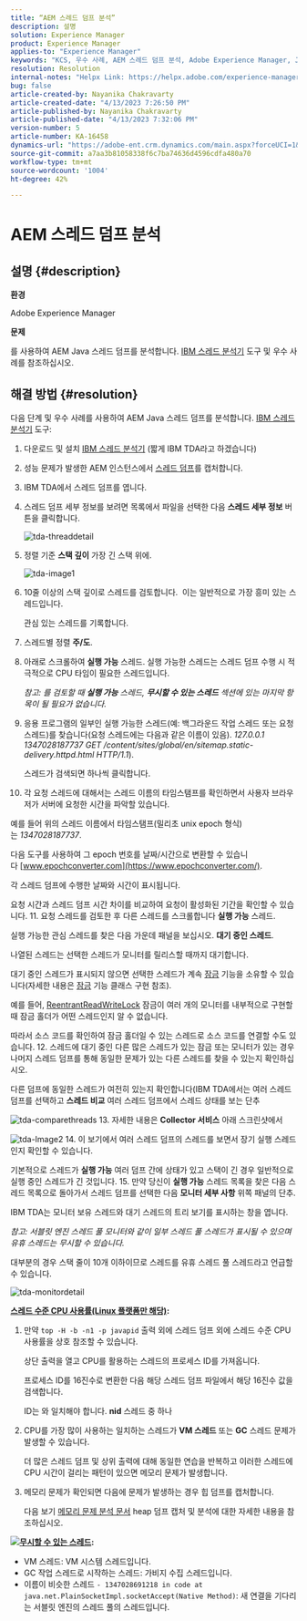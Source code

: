 ```yaml
---
title: “AEM 스레드 덤프 분석”
description: 설명
solution: Experience Manager
product: Experience Manager
applies-to: "Experience Manager"
keywords: "KCS, 우수 사례, AEM 스레드 덤프 분석, Adobe Experience Manager, Java, IBM 스레드 분석기"
resolution: Resolution
internal-notes: "Helpx Link: https://helpx.adobe.com/experience-manager/kb/thread-dump-analysis.html"
bug: false
article-created-by: Nayanika Chakravarty
article-created-date: "4/13/2023 7:26:50 PM"
article-published-by: Nayanika Chakravarty
article-published-date: "4/13/2023 7:32:06 PM"
version-number: 5
article-number: KA-16458
dynamics-url: "https://adobe-ent.crm.dynamics.com/main.aspx?forceUCI=1&pagetype=entityrecord&etn=knowledgearticle&id=3623661f-31da-ed11-a7c7-6045bd0067ea"
source-git-commit: a7aa3b81058338f6c7ba74636d4596cdfa480a70
workflow-type: tm+mt
source-wordcount: '1004'
ht-degree: 42%

---
```


# AEM 스레드 덤프 분석

## 설명 {#description}


<b>환경</b>

Adobe Experience Manager

<b>문제</b>

를 사용하여 AEM Java 스레드 덤프를 분석합니다. [IBM 스레드 분석기](https://www.ibm.com/support/pages/ibm-thread-and-monitor-dump-analyzer-java-tmda) 도구 및 우수 사례를 참조하십시오.


## 해결 방법 {#resolution}


다음 단계 및 우수 사례를 사용하여 AEM Java 스레드 덤프를 분석합니다. [IBM 스레드 분석기](https://www.ibm.com/support/pages/ibm-thread-and-monitor-dump-analyzer-java-tmda) 도구:

1. 다운로드 및 설치 [IBM 스레드 분석기](https://www.ibm.com/support/pages/ibm-thread-and-monitor-dump-analyzer-java-tmda) (짧게 IBM TDA라고 하겠습니다)
2. 성능 문제가 발생한 AEM 인스턴스에서 [스레드 덤프](https://helpx.adobe.com/experience-manager/kb/thread-dumps-collection-analysis.html)를 캡처합니다.
3. IBM TDA에서 스레드 덤프를 엽니다.
4. 스레드 덤프 세부 정보를 보려면 목록에서 파일을 선택한 다음 <b>스레드 세부 정보</b> 버튼을 클릭합니다.

   ![tda-threaddetail](https://helpx.adobe.com/content/dam/help/en/experience-manager/kb/thread-dump-analysis/_jcr_content/main-pars/image_1587732783/tda-threaddetail.png "tda-threaddetail")
5. 정렬 기준 <b>스택 깊이</b> 가장 긴 스택 위에.

   ![tda-image1](https://helpx.adobe.com/content/dam/help/en/experience-manager/kb/thread-dump-analysis/_jcr_content/main-pars/image/tda-image1.png)
6. 10줄 이상의 스택 깊이로 스레드를 검토합니다.  이는 일반적으로 가장 흥미 있는 스레드입니다.

   관심 있는 스레드를 기록합니다.
7. 스레드별 정렬 <b>주/도</b>.
8. 아래로 스크롤하여 <b>실행 가능</b> 스레드. 실행 가능한 스레드는 스레드 덤프 수행 시 적극적으로 CPU 타임이 필요한 스레드입니다.

   *참고: 를 검토할 때 <b>실행 가능</b> 스레드, <b>무시할 수 있는 스레드</b> 섹션에 있는 마지막 항목이 될 필요가 없습니다.*


9. 응용 프로그램의 일부인 실행 가능한 스레드(예: 백그라운드 작업 스레드 또는 요청 스레드)를 찾습니다(요청 스레드에는 다음과 같은 이름이 있음). *127.0.0.1 1347028187737 GET /content/sites/global/en/sitemap.static-delivery.httpd.html HTTP/1.1*).

   스레드가 검색되면 하나씩 클릭합니다.
10. 각 요청 스레드에 대해서는 스레드 이름의 타임스탬프를 확인하면서 사용자 브라우저가 서버에 요청한 시간을 파악할 있습니다.

   예를 들어 위의 스레드 이름에서 타임스탬프(밀리초 unix epoch 형식)는 *1347028187737*.

   다음 도구를 사용하여 그 epoch 번호를 날짜/시간으로 변환할 수 있습니다 [www.epochconverter.com](https://www.epochconverter.com/).

   각 스레드 덤프에 수행한 날짜와 시간이 표시됩니다.

   요청 시간과 스레드 덤프 시간 차이를 비교하여 요청이 활성화된 기간을 확인할 수 있습니다.
11. 요청 스레드를 검토한 후 다른 스레드를 스크롤합니다 <b>실행 가능</b> 스레드.

   실행 가능한 관심 스레드를 찾은 다음 가운데 패널을 보십시오. <b>대기 중인 스레드</b>.

   나열된 스레드는 선택한 스레드가 모니터를 릴리스할 때까지 대기합니다.

   대기 중인 스레드가 표시되지 않으면 선택한 스레드가 계속 [잠금](https://docs.oracle.com/javase/1.5.0/docs/api/java/util/concurrent/locks/Lock.html) 기능을 소유할 수 있습니다(자세한 내용은 [잠금](https://docs.oracle.com/javase/1.5.0/docs/api/java/util/concurrent/locks/Lock.html) 기능 클래스 구현 참조).

   예를 들어, [ReentrantReadWriteLock](https://docs.oracle.com/javase/1.5.0/docs/api/java/util/concurrent/locks/ReentrantReadWriteLock.html) 잠금이 여러 개의 모니터를 내부적으로 구현할 때 잠금 홀더가 어떤 스레드인지 알 수 없습니다.

   따라서 소스 코드를 확인하여 잠금 홀더일 수 있는 스레드로 소스 코드를 연결할 수도 있습니다.
12. 스레드에 대기 중인 다른 많은 스레드가 있는 잠금 또는 모니터가 있는 경우 나머지 스레드 덤프를 통해 동일한 문제가 있는 다른 스레드를 찾을 수 있는지 확인하십시오.

   다른 덤프에 동일한 스레드가 여전히 있는지 확인합니다(IBM TDA에서는 여러 스레드 덤프를 선택하고 <b>스레드 비교</b> 여러 스레드 덤프에서 스레드 상태를 보는 단추

   ![tda-comparethreads](https://helpx.adobe.com/content/dam/help/en/experience-manager/kb/thread-dump-analysis/_jcr_content/main-pars/image_1159496390/tda-comparethreads.png)
13. 자세한 내용은 <b>Collector 서비스</b> 아래 스크린샷에서

   ![tda-Image2](https://helpx.adobe.com/content/dam/help/en/experience-manager/kb/thread-dump-analysis/_jcr_content/main-pars/image_1730877898/tda-Image2.png)
14. 이 보기에서 여러 스레드 덤프의 스레드를 보면서 장기 실행 스레드인지 확인할 수 있습니다.

   기본적으로 스레드가 <b>실행 가능</b> 여러 덤프 간에 상태가 있고 스택이 긴 경우 일반적으로 실행 중인 스레드가 긴 것입니다.
15. 만약 당신이 <b>실행 가능</b> 스레드 목록을 찾은 다음 스레드 목록으로 돌아가서 스레드 덤프를 선택한 다음 <b>모니터 세부 사항</b> 위쪽 패널의 단추.

   IBM TDA는 모니터 보유 스레드와 대기 스레드의 트리 보기를 표시하는 창을 엽니다.

   *참고: 서블릿 엔진 스레드 풀 모니터와 같이 일부 스레드 풀 스레드가 표시될 수 있으며 유휴 스레드는 무시할 수 있습니다.*

   대부분의 경우 스택 줄이 10개 이하이므로 스레드를 유휴 스레드 풀 스레드라고 언급할 수 있습니다.

   ![tda-monitordetail](https://helpx.adobe.com/content/dam/help/en/experience-manager/kb/thread-dump-analysis/_jcr_content/main-pars/image_1106466084/tda-monitordetail.png)




<u><b>스레드 수준 CPU 사용률(Linux 플랫폼만 해당)</b></u><b>:</b>

1. 만약 `top -H -b -n1 -p javapid` 출력 외에 스레드 덤프 외에 스레드 수준 CPU 사용률을 상호 참조할 수 있습니다.

   상단 출력을 열고 CPU를 활용하는 스레드의 프로세스 ID를 가져옵니다.

   프로세스 ID를 16진수로 변환한 다음 해당 스레드 덤프 파일에서 해당 16진수 값을 검색합니다.

   ID는 와 일치해야 합니다. <b>nid</b> 스레드 중 하나
2. CPU를 가장 많이 사용하는 일치하는 스레드가 <b>VM 스레드</b> 또는 <b>GC</b> 스레드 문제가 발생할 수 있습니다.

   더 많은 스레드 덤프 및 상위 출력에 대해 동일한 연습을 반복하고 이러한 스레드에 CPU 시간이 걸리는 패턴이 있으면 메모리 문제가 발생합니다.
3. 메모리 문제가 확인되면 다음에 문제가 발생하는 경우 힙 덤프를 캡처합니다.

   다음 보기 [메모리 문제 분석 문서](https://experienceleague.adobe.com/docs/experience-cloud-kcs/kbarticles/KA-17482.html?lang=en) heap 덤프 캡처 및 분석에 대한 자세한 내용을 참조하십시오.


![](https://helpx.adobe.com/libs/cq/ui/resources/0.gif)<b><u>무시할 수 있는 스레드</u>:</b>

- VM 스레드: VM 시스템 스레드입니다.
- GC 작업 스레드로 시작하는 스레드: 가비지 수집 스레드입니다.
- 이름이 비슷한 스레드 `- 1347028691218 in code at java.net.PlainSocketImpl.socketAccept(Native Method)`: 새 연결을 기다리는 서블릿 엔진의 스레드 풀의 스레드입니다.

